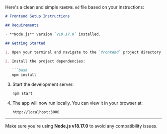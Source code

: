 Here's a clean and simple `README.md` file based on your instructions:

````markdown
# Frontend Setup Instructions

## Requirements

- **Node.js** version `v18.17.0` installed.

## Getting Started

1. Open your terminal and navigate to the `frontend` project directory in VS Code.
   
2. Install the project dependencies:

   ```bash
   npm install
````

3. Start the development server:

   ```bash
   npm start
   ```

4. The app will now run locally. You can view it in your browser at:

   ```
   http://localhost:3000
   ```

---

Make sure you're using **Node.js v18.17.0** to avoid any compatibility issues.

```
